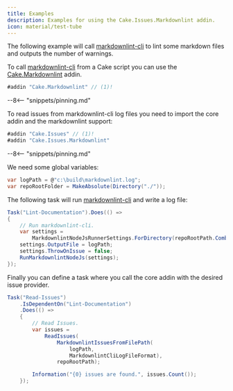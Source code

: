 ```yaml
---
title: Examples
description: Examples for using the Cake.Issues.Markdownlint addin.
icon: material/test-tube
---
```


The following example will call [markdownlint-cli] to lint some markdown files and outputs the number of warnings.

To call [markdownlint-cli] from a Cake script you can use the [Cake.Markdownlint] addin.

```csharp
#addin "Cake.Markdownlint" // (1)!
```

--8<-- "snippets/pinning.md"

To read issues from markdownlint-cli log files you need to import the core addin and the markdownlint support:

```csharp
#addin "Cake.Issues" // (1)!
#addin "Cake.Issues.Markdownlint"
```

--8<-- "snippets/pinning.md"

We need some global variables:

```csharp
var logPath = @"c:\build\markdownlint.log";
var repoRootFolder = MakeAbsolute(Directory("./"));
```

The following task will run [markdownlint-cli] and write a log file:

```csharp
Task("Lint-Documentation").Does(() =>
{
    // Run markdownlint-cli.
    var settings =
        MarkdownlintNodeJsRunnerSettings.ForDirectory(repoRootPath.Combine("docs"));
    settings.OutputFile = logPath;
    settings.ThrowOnIssue = false;
    RunMarkdownlintNodeJs(settings);
});
```

Finally you can define a task where you call the core addin with the desired issue provider.

```csharp
Task("Read-Issues")
    .IsDependentOn("Lint-Documentation")
    .Does(() =>
    {
        // Read Issues.
        var issues =
            ReadIssues(
                MarkdownlintIssuesFromFilePath(
                    logPath,
                    MarkdownlintCliLogFileFormat),
                repoRootPath);

        Information("{0} issues are found.", issues.Count());
    });
```

[markdownlint-cli]: https://github.com/igorshubovych/markdownlint-cli
[Cake.Markdownlint]: https://www.nuget.org/packages/Cake.Markdownlint/
